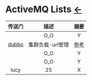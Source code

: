 # ActiveMQ Lists  [←](index.md)

| 传送门 | 描述 | 摘要 |
|:---:|:---:|:---:|
| []() | O_O | Y |
| [dubbo](https://dubbo.apache.org/) | 集群负载-url管理 | [参考](https://segmentfault.com/a/1190000019896723) |
| []() | O_O | Y |
| []() | O_O | Y |
| lucy | 25 | X |
